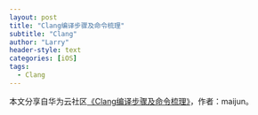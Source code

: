 ```yaml
---
layout: post
title: "Clang编译步骤及命令梳理"
subtitle: "Clang"
author: "Larry"
header-style: text
categories: [iOS]
tags:
  - Clang
---
```


本文分享自华为云社区[《Clang编译步骤及命令梳理》](https://bbs.huaweicloud.com/blogs/314686)，作者：maijun。


